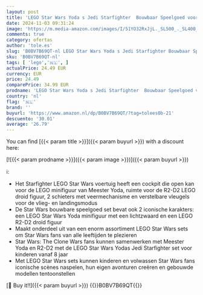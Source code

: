 ```yaml
---
layout: post
title: 'LEGO Star Wars Yoda s Jedi Starfighter  Bouwbaar Speelgoed voor Kinderen  The Clone Wars Voertuig met Meester Yoda Minifiguur  Lichtzwaard en Droid R2-D2 Figuur  Cadeau voor Jongens en Meisjes 75360'
date: 2024-11-03 09:31:24
image: 'https://m.media-amazon.com/images/I/51YO32RxJjL._SL500_._SL400_.jpg'
comments: true
category: ofertas
author: 'tole.es'
slug: 'B0BV7B69QT-nl LEGO Star Wars Yoda s Jedi Starfighter Bouwbaar Speelgoed...'
sku: 'B0BV7B69QT-nl'
tags: [ 'lego','🇳🇱', ]
actualPrice: 24.49 EUR
currency: EUR
price: 24.49
comparePrice: 34.99 EUR
prodname: 'LEGO Star Wars Yoda s Jedi Starfighter  Bouwbaar Speelgoed voor Kinderen  The Clone Wars Voertuig met Meester Yoda Minifiguur  Lichtzwaard en Droid R2-D2 Figuur  Cadeau voor Jongens en Meisjes 75360'
country: 'nl'
flag: '🇳🇱'
brand: ''
buyurl: 'https://www.amazon.nl/dp/B0BV7B69QT/?tag=tolees0b-21'
descuento: '30.01'
average: '26.79'
---
```


You can find [{{< param title >}}]({{< param buyurl >}}) with a discount here:

[![{{< param prodname >}}]({{< param image >}})]({{< param buyurl >}})

ℹ️:

- Het Starfighter LEGO Star Wars voertuig heeft een cockpit die open kan voor de LEGO minifiguur van Meester Yoda, ruimte voor de R2-D2 LEGO droid figuur, 2 schieters met veermechanisme en verstelbare vleugels voor de vlieg- en landingsmodus
- De Star Wars bouwbare speelgoed set bevat ook 2 iconische karakters: een LEGO Star Wars Yoda minifiguur met een lichtzwaard en een LEGO R2-D2 droid figuur
- Maakt onderdeel uit van een enorm assortiment LEGO Star Wars sets om Star Wars fans van alle leeftijden te plezieren
- Star Wars: The Clone Wars fans kunnen samenwerken met Meester Yoda en R2-D2 met de LEGO Star Wars Yodas Jedi Starfighter set voor kinderen vanaf 8 jaar
- Met LEGO Star Wars sets kunnen kinderen en volwassen Star Wars fans iconische scènes naspelen, hun eigen avonturen creëren en gebouwde modellen tentoonstellen

[🛒 Buy it!!]({{< param buyurl >}})
{{<world>}}B0BV7B69QT{{</world>}}
